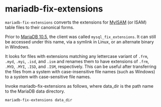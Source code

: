 
# mariadb-fix-extensions

`mariadb-fix-extensions` converts the extensions for [MyISAM](../reference/storage-engines/myisam-storage-engine/myisam-system-variables.md) (or ISAM) table files to their canonical forms.


Prior to [MariaDB 10.5](../../release-notes/mariadb-community-server/what-is-mariadb-105.md), the client was called `mysql_fix_extensions`. It can still be accessed under this name, via a symlink in Linux, or an alternate binary in Windows.


It looks for files with extensions matching any lettercase variant of `.frm`, `.myd`, `.myi`, `.isd`, and `.ism` and renames them to have extensions of `.frm`, `.MYD`, `.MYI`, `.ISD`, and `.ISM`, respectively. This can be useful after transferring the files from a system with case-insensitive file names (such as Windows) to a system with case-sensitive file names.


Invoke mariadb-fix-extensions as follows, where data_dir is the path name to the MariaDB data directory.


```
mariadb-fix-extensions data_dir
```
<span></span>
